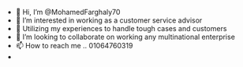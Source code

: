- 👋 Hi, I’m @MohamedFarghaly70
- 👀 I’m interested in working as a customer service advisor 
- 🌱  Utilizing my experiences to handle tough cases and customers 
- 💞️ I’m looking to collaborate on working any multinational enterprise 
- 📫 How to reach me .. 01064760319
- 
  

<!---
MohamedFarghaly70/MohamedFarghaly70 is a ✨ special ✨ repository because its `README.md` (this file) appears on your GitHub profile.
You can click the Preview link to take a look at your changes.
--->
